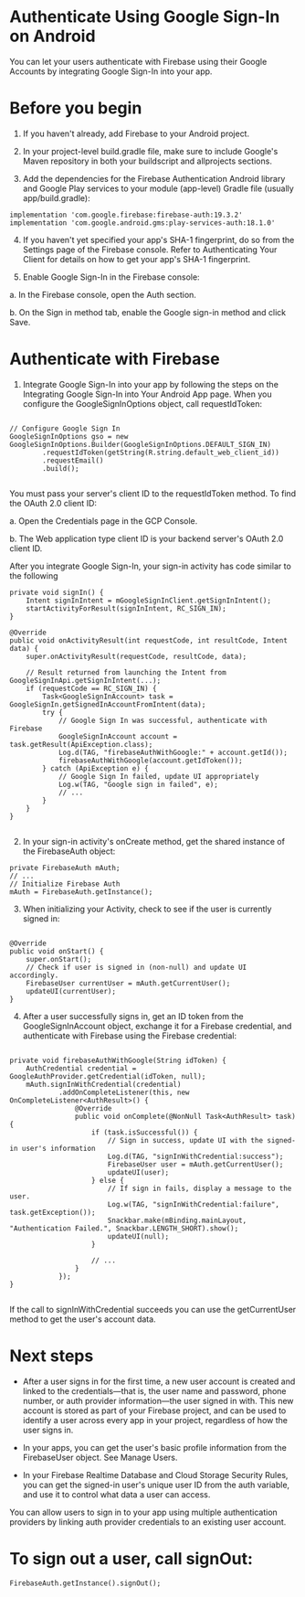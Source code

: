 

# Authenticate Using Google Sign-In on Android

You can let your users authenticate with Firebase using their Google Accounts by integrating Google Sign-In into your app.

# Before you begin

1. If you haven't already, add Firebase to your Android project.

2. In your project-level build.gradle file, make sure to include Google's Maven repository in both your buildscript and allprojects sections.

3. Add the dependencies for the Firebase Authentication Android library and Google Play services to your module (app-level) Gradle file (usually app/build.gradle):

```
implementation 'com.google.firebase:firebase-auth:19.3.2'
implementation 'com.google.android.gms:play-services-auth:18.1.0'

```
4. If you haven't yet specified your app's SHA-1 fingerprint, do so from the Settings page of the Firebase console. Refer to Authenticating Your Client for details on how to get your app's SHA-1 fingerprint.

5. Enable Google Sign-In in the Firebase console:

a. In the Firebase console, open the Auth section.

b. On the Sign in method tab, enable the Google sign-in method and click Save.

# Authenticate with Firebase

1. Integrate Google Sign-In into your app by following the steps on the Integrating Google Sign-In into Your Android App page. When you configure the GoogleSignInOptions object, call requestIdToken:

```

// Configure Google Sign In
GoogleSignInOptions gso = new GoogleSignInOptions.Builder(GoogleSignInOptions.DEFAULT_SIGN_IN)
        .requestIdToken(getString(R.string.default_web_client_id))
        .requestEmail()
        .build();
        
```
You must pass your server's client ID to the requestIdToken method. To find the OAuth 2.0 client ID:

a. Open the Credentials page in the GCP Console.

b. The Web application type client ID is your backend server's OAuth 2.0 client ID.

After you integrate Google Sign-In, your sign-in activity has code similar to the following

```
private void signIn() {
    Intent signInIntent = mGoogleSignInClient.getSignInIntent();
    startActivityForResult(signInIntent, RC_SIGN_IN);
}

@Override
public void onActivityResult(int requestCode, int resultCode, Intent data) {
    super.onActivityResult(requestCode, resultCode, data);

    // Result returned from launching the Intent from GoogleSignInApi.getSignInIntent(...);
    if (requestCode == RC_SIGN_IN) {
        Task<GoogleSignInAccount> task = GoogleSignIn.getSignedInAccountFromIntent(data);
        try {
            // Google Sign In was successful, authenticate with Firebase
            GoogleSignInAccount account = task.getResult(ApiException.class);
            Log.d(TAG, "firebaseAuthWithGoogle:" + account.getId());
            firebaseAuthWithGoogle(account.getIdToken());
        } catch (ApiException e) {
            // Google Sign In failed, update UI appropriately
            Log.w(TAG, "Google sign in failed", e);
            // ...
        }
    }
}


```
2. In your sign-in activity's onCreate method, get the shared instance of the FirebaseAuth object:

```
private FirebaseAuth mAuth;
// ...
// Initialize Firebase Auth
mAuth = FirebaseAuth.getInstance();

```

3. When initializing your Activity, check to see if the user is currently signed in:

```

@Override
public void onStart() {
    super.onStart();
    // Check if user is signed in (non-null) and update UI accordingly.
    FirebaseUser currentUser = mAuth.getCurrentUser();
    updateUI(currentUser);
}

```
4. After a user successfully signs in, get an ID token from the GoogleSignInAccount object, exchange it for a Firebase credential, and authenticate with Firebase using the Firebase credential:

```

private void firebaseAuthWithGoogle(String idToken) {
    AuthCredential credential = GoogleAuthProvider.getCredential(idToken, null);
    mAuth.signInWithCredential(credential)
            .addOnCompleteListener(this, new OnCompleteListener<AuthResult>() {
                @Override
                public void onComplete(@NonNull Task<AuthResult> task) {
                    if (task.isSuccessful()) {
                        // Sign in success, update UI with the signed-in user's information
                        Log.d(TAG, "signInWithCredential:success");
                        FirebaseUser user = mAuth.getCurrentUser();
                        updateUI(user);
                    } else {
                        // If sign in fails, display a message to the user.
                        Log.w(TAG, "signInWithCredential:failure", task.getException());
                        Snackbar.make(mBinding.mainLayout, "Authentication Failed.", Snackbar.LENGTH_SHORT).show();
                        updateUI(null);
                    }

                    // ...
                }
            });
}


```
If the call to signInWithCredential succeeds you can use the getCurrentUser method to get the user's account data.

# Next steps

* After a user signs in for the first time, a new user account is created and linked to the credentials—that is, the user name and password, phone number, or auth provider information—the user signed in with. This new account is stored as part of your Firebase project, and can be used to identify a user across every app in your project, regardless of how the user signs in.

* In your apps, you can get the user's basic profile information from the FirebaseUser object. See Manage Users.

* In your Firebase Realtime Database and Cloud Storage Security Rules, you can get the signed-in user's unique user ID from the auth variable, and use it to control what data a user can access.

You can allow users to sign in to your app using multiple authentication providers by linking auth provider credentials to an existing user account.

# To sign out a user, call signOut:

```
FirebaseAuth.getInstance().signOut();

```
